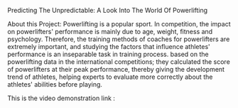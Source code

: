 Predicting The Unpredictable: A Look Into The World Of Powerlifting

About this Project:
Powerlifting is a popular sport. In competition, the impact on powerlifters'
performance is mainly due to age, weight, fitness and psychology. Therefore,
the training methods of coaches for powerlifters are extremely important, and
studying the factors that influence athletes' performance is an inseparable task in
training process. based on the powerlifting data in the international
competitions; they calculated the score of powerlifters at their peak
performance, thereby giving the development trend of athletes, helping experts
to evaluate more correctly about the athletes' abilities before playing.


This is the video demonstration link :

